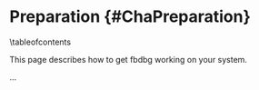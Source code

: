 Preparation {#ChaPreparation}
===========
\tableofcontents

This page describes how to get fbdbg working on your system.

...
